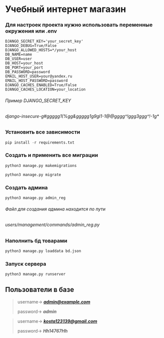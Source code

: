 # Учебный интернет магазин

### Для настроек проекта нужно использовать переменные окружения или .env

```
DJANGO_SECRET_KEY='your_secret_key'
DJANGO_DEBUG=True/False
DJANGO_ALLOWED_HOSTS=*/your_host
DB_NAME=name
DB_USER=user
DB_HOST=your_host
DB_PORT=your_port
DB_PASSWORD=password
EMAIL_HOST_USER=your@yandex.ru
EMAIL_HOST_PASSWORD=password
DJANGO_CACHES_ENABLED=True/False
DJANGO_CACHES_LOCATION=your_location
```

###### Пример DJANGO_SECRET_KEY

###### django-insecure-g#ggggg1(%gg&gggg*g1g9g*l1-1@@gggg^!ggg3ggg^!-1g*

### Установить все зависимости

```python
pip install -r requirements.txt
```

### Создать и применить все миграции

```python
python3 manage.py makemigrations
```

```python
python3 manage.py migrate 
```

### Создать админа

```python
python3 manage.py admin_reg
```

###### Файл для создания админа находится по пути

###### users/management/commands/admin_reg.py

### Наполнить бд товарами

``` python
python3 manage.py loaddata bd.json
```

### Запуск сервера

```python
python3 manage.py runserver 
```

## Пользователи в базе

> username-> ***admin@example.com***
>
>password-> ***admin***

> username-> ***kosta123139@gmail.com***
>
>password-> ***Hh14767Hh***

